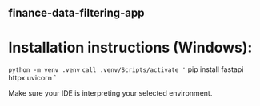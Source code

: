 ## finance-data-filtering-app

# Installation instructions (Windows):
` python -m venv .venv `
` call .venv/Scripts/activate '
` pip install fastapi httpx uvicorn `

Make sure your IDE is interpreting your selected environment.